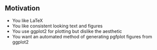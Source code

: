 ## Motivation

* You like LaTeX
* You like consistent looking text and figures
* You use ggplot2 for plotting but dislike the aesthetic
* You want an automated method of generating pgfplot figures from ggplot2
